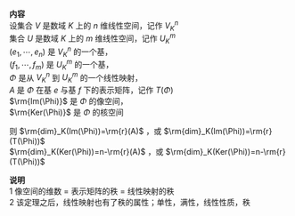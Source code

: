 **内容**  
设集合 $V$ 是数域 $K$ 上的 $n$ 维线性空间，记作 $V_K^n$   
集合 $U$ 是数域 $K$ 上的 $m$ 维线性空间，记作 $U_K^m$   
 $(e_1,\cdots,e_n)$ 是 $V_K^n$ 的一个基，  
 $(f_1,\cdots,f_m)$ 是 $U_K^m$ 的一个基，  
 $\Phi$ 是从 $V_K^n$ 到 $U_K^m$ 的一个线性映射，  
 $A$ 是 $\Phi$ 在基 $e$ 与基 $f$ 下的表示矩阵，记作 $T(\Phi)$   
 $\rm{Im(\Phi)}$ 是 $\Phi$ 的像空间，  
 $\rm{Ker(\Phi)}$ 是 $\Phi$ 的核空间  
  
则 $\rm{dim}_K(Im(\Phi))=\rm{r}(A)$ ，或 $\rm{dim}_K(Im(\Phi))=\rm{r}(T(\Phi))$   
 $\rm{dim}_K(Ker(\Phi))=n-\rm{r}(A)$ ，或 $\rm{dim}_K(Ker(\Phi))=n-\rm{r}(T(\Phi))$   
  
**说明**  
1 像空间的维数 $=$ 表示矩阵的秩 $=$ 线性映射的秩  
2 该定理之后，线性映射也有了秩的属性；单性，满性，线性性质，秩  
